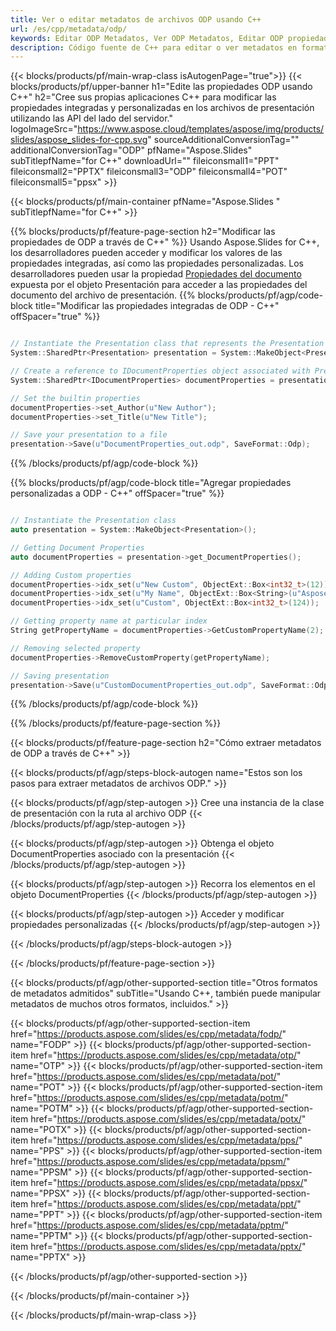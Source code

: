 ```yaml
---
title: Ver o editar metadatos de archivos ODP usando C++
url: /es/cpp/metadata/odp/
keywords: Editar ODP Metadatos, Ver ODP Metadatos, Editar ODP propiedades, Ver ODP propiedades
description: Código fuente de C++ para editar o ver metadatos en formato ODP.
---
```


{{< blocks/products/pf/main-wrap-class isAutogenPage="true">}}
{{< blocks/products/pf/upper-banner h1="Edite las propiedades ODP usando C++" h2="Cree sus propias aplicaciones C++ para modificar las propiedades integradas y personalizadas en los archivos de presentación utilizando las API del lado del servidor." logoImageSrc="https://www.aspose.cloud/templates/aspose/img/products/slides/aspose_slides-for-cpp.svg" sourceAdditionalConversionTag="" additionalConversionTag="ODP" pfName="Aspose.Slides" subTitlepfName="for C++" downloadUrl="" fileiconsmall1="PPT" fileiconsmall2="PPTX" fileiconsmall3="ODP" fileiconsmall4="POT" fileiconsmall5="ppsx" >}}

{{< blocks/products/pf/main-container pfName="Aspose.Slides " subTitlepfName="for C++" >}}

{{% blocks/products/pf/feature-page-section  h2="Modificar las propiedades de ODP a través de C++" %}}
Usando Aspose.Slides for C++, los desarrolladores pueden acceder y modificar los valores de las propiedades integradas, así como las propiedades personalizadas. Los desarrolladores pueden usar la propiedad [Propiedades del documento](https://reference.aspose.com/slides/cpp/aspose.slides/documentproperties/) expuesta por el objeto Presentación para acceder a las propiedades del documento del archivo de presentación.
{{% blocks/products/pf/agp/code-block title="Modificar las propiedades integradas de ODP - C++" offSpacer="true" %}}

```cpp

// Instantiate the Presentation class that represents the Presentation
System::SharedPtr<Presentation> presentation = System::MakeObject<Presentation>(u"presentation.odp");

// Create a reference to IDocumentProperties object associated with Presentation
System::SharedPtr<IDocumentProperties> documentProperties = presentation->get_DocumentProperties();

// Set the builtin properties
documentProperties->set_Author(u"New Author");
documentProperties->set_Title(u"New Title");

// Save your presentation to a file
presentation->Save(u"DocumentProperties_out.odp", SaveFormat::Odp);
```

{{% /blocks/products/pf/agp/code-block %}}

{{% blocks/products/pf/agp/code-block title="Agregar propiedades personalizadas a ODP - C++" offSpacer="true" %}}

```cpp

// Instantiate the Presentation class
auto presentation = System::MakeObject<Presentation>();

// Getting Document Properties
auto documentProperties = presentation->get_DocumentProperties();

// Adding Custom properties
documentProperties->idx_set(u"New Custom", ObjectExt::Box<int32_t>(12));
documentProperties->idx_set(u"My Name", ObjectExt::Box<String>(u"Aspose Metadata Editor"));
documentProperties->idx_set(u"Custom", ObjectExt::Box<int32_t>(124));

// Getting property name at particular index
String getPropertyName = documentProperties->GetCustomPropertyName(2);

// Removing selected property
documentProperties->RemoveCustomProperty(getPropertyName);

// Saving presentation
presentation->Save(u"CustomDocumentProperties_out.odp", SaveFormat::Odp);
```

{{% /blocks/products/pf/agp/code-block %}}

{{% /blocks/products/pf/feature-page-section %}}

{{< blocks/products/pf/feature-page-section  h2="Cómo extraer metadatos de ODP a través de C++" >}}

{{< blocks/products/pf/agp/steps-block-autogen name="Estos son los pasos para extraer metadatos de archivos ODP." >}}

{{< blocks/products/pf/agp/step-autogen >}}
Cree una instancia de la clase de presentación con la ruta al archivo ODP
{{< /blocks/products/pf/agp/step-autogen >}}

{{< blocks/products/pf/agp/step-autogen >}}
Obtenga el objeto DocumentProperties asociado con la presentación
{{< /blocks/products/pf/agp/step-autogen >}}

{{< blocks/products/pf/agp/step-autogen >}}
Recorra los elementos en el objeto DocumentProperties
{{< /blocks/products/pf/agp/step-autogen >}}

{{< blocks/products/pf/agp/step-autogen >}}
Acceder y modificar propiedades personalizadas
{{< /blocks/products/pf/agp/step-autogen >}}

{{< /blocks/products/pf/agp/steps-block-autogen >}}

{{< /blocks/products/pf/feature-page-section >}}

{{< blocks/products/pf/agp/other-supported-section title="Otros formatos de metadatos admitidos" subTitle="Usando C++, también puede manipular metadatos de muchos otros formatos, incluidos." >}}

{{< blocks/products/pf/agp/other-supported-section-item href="https://products.aspose.com/slides/es/cpp/metadata/fodp/" name="FODP" >}}
{{< blocks/products/pf/agp/other-supported-section-item href="https://products.aspose.com/slides/es/cpp/metadata/otp/" name="OTP" >}}
{{< blocks/products/pf/agp/other-supported-section-item href="https://products.aspose.com/slides/es/cpp/metadata/pot/" name="POT" >}}
{{< blocks/products/pf/agp/other-supported-section-item href="https://products.aspose.com/slides/es/cpp/metadata/potm/" name="POTM" >}}
{{< blocks/products/pf/agp/other-supported-section-item href="https://products.aspose.com/slides/es/cpp/metadata/potx/" name="POTX" >}}
{{< blocks/products/pf/agp/other-supported-section-item href="https://products.aspose.com/slides/es/cpp/metadata/pps/" name="PPS" >}}
{{< blocks/products/pf/agp/other-supported-section-item href="https://products.aspose.com/slides/es/cpp/metadata/ppsm/" name="PPSM" >}}
{{< blocks/products/pf/agp/other-supported-section-item href="https://products.aspose.com/slides/es/cpp/metadata/ppsx/" name="PPSX" >}}
{{< blocks/products/pf/agp/other-supported-section-item href="https://products.aspose.com/slides/es/cpp/metadata/ppt/" name="PPT" >}}
{{< blocks/products/pf/agp/other-supported-section-item href="https://products.aspose.com/slides/es/cpp/metadata/pptm/" name="PPTM" >}}
{{< blocks/products/pf/agp/other-supported-section-item href="https://products.aspose.com/slides/es/cpp/metadata/pptx/" name="PPTX" >}}


{{< /blocks/products/pf/agp/other-supported-section >}}

{{< /blocks/products/pf/main-container >}}
    
{{< /blocks/products/pf/main-wrap-class >}}